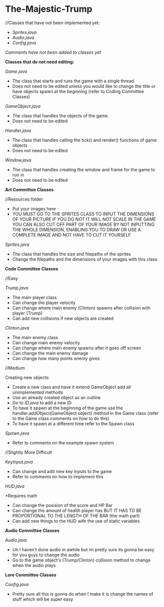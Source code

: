 # The-Majestic-Trump

//Classes that have not been implemented yet:
  - *Sprites.java*
  - *Audio.java*
  - *Config.java*
  
  *Comments have not been added to classes yet*
  
**Classes that do not need editing:**

*Game.java*

  - The class that starts and runs the game with a single thread
  - Does not need to be edited unless you would like to change the title or have objects spawn at the beginning (refer to Coding    Committee Classes)
  
*GameObject.java* 

  - The class that handles the objects of the game.
  - Does not need to be edited
  
*Handler.java*

  - The class that handles calling the tick() and render() functions of game objects
  - Does not need to be edited
  
*Window.java*

  - The class that handles creating the window and frame for the game to run in
  - Does not need to be edited

**Art Committee Classes**

//Resources folder

  - Put your images here
  - YOU MUST GO TO THE SPRITES CLASS TO INPUT THE DIMENSIONS OF YOUR PICTURE
    IF YOU DO NOT IT WILL NOT SCALE IN THE GAME
    YOU CAN ALSO CUT OFF PART OF YOUR IMAGE BY NOT INPUTTING THE WHOLE DIMENSION,
    ENABLING YOU TO DRAW OR USE A COMPLETE IMAGE AND NOT HAVE TO CUT IT YOURSELF 

*Sprites.java*

  - The class that handles the size and filepaths of the sprites
  - Change the filepaths and the dimensions of your images with this class
  
**Code Committee Classes**

//Easy

*Trump.java*

  - The main player class
  - Can change the player velocity
  - Can change where main enemy (Clinton) spawns after collision with player (Trump)
  - Can add new collisions if new objects are created
  
*Clinton.java*

  - The main enemy class
  - Can change main enemy velocity
  - Can change where main enemy spawns after it goes off screen
  - Can change the main enemy damage
  - Can change how many points enemy gives

//Medium

Creating new objects:

  - Create a new class and have it extend GameObject  add all unimplemented methods
  - Use an already created object as an outline
  - Go to *ID.java* to add a new ID
  - To have it spawn at the beginning of the game use the handler.addObject(GameObject object) method in the Game class
    (refer to the Game class comments on how to do this)
  - To have it spawn at a different time refer to the Spawn class

*Spawn.java*

  - Refer to comments on the example spawn system

//Slightly More Difficult

*KeyInput.java*

  - Can change and add new key inputs to the game
  - Refer to comments on how to implement this
  
*HUD.java*

  *Requires math
  
  - Can change the posision of the score and HP Bar
  - Can change the amount of health player has BUT IT HAS TO BE 
    PROPORTIONAL TO THE LENGTH OF THE BAR (the math part)
  - Can add new things to the HUD with the use of static variables
  
**Audio Committee Classes**

*Audio.java*

  - Uh I haven't done audio in awhile but im pretty sure its gonna be easy for you guys to change the audio
  - Go to the game object's (Trump/Clinton) collision method to change when the audio plays
  
**Lore Committee Classes**

*Config.java*

  - Pretty sure all this is gonna do when I make it is change the names of stuff which will be super easy
